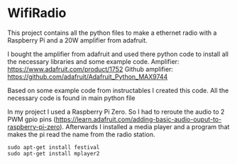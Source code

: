 # WifiRadio
This project contains all the python files to make a ethernet radio with a Raspberry Pi and a 20W amplifier from adafruit.

I bought the amplifier from adafruit and used there python code to install all the necessary libraries and some example code. 
Amplifier: https://www.adafruit.com/product/1752
Github amplifier: https://github.com/adafruit/Adafruit_Python_MAX9744

Based on some example code from instructables I created this code. All the necessary code is found in main python file 

In my project I used a Raspberry Pi Zero. So I had to reroute the audio to 2 PWM gpio pins (https://learn.adafruit.com/adding-basic-audio-ouput-to-raspberry-pi-zero). Afterwards I installed a media player and a program that makes the pi read the name from the radio station.

```
sudo apt-get install festival
sudo apt-get install mplayer2
```
